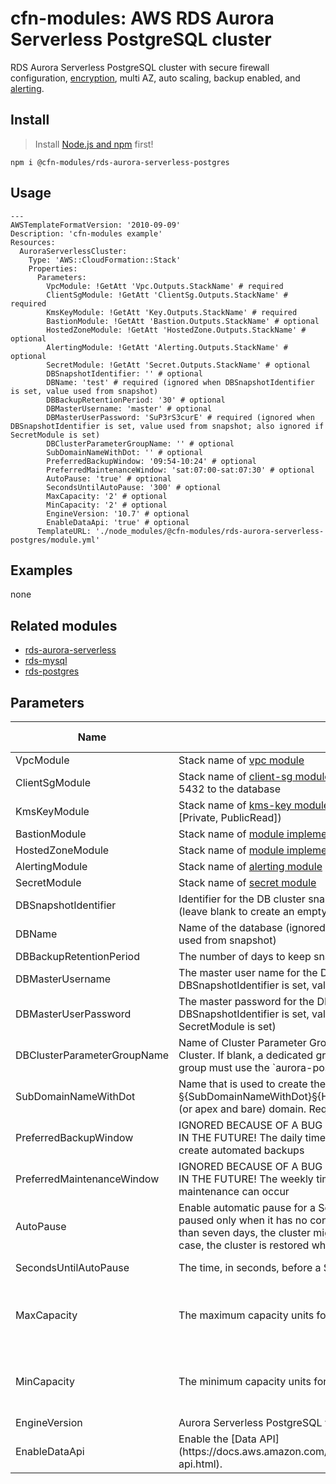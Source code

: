 # cfn-modules: AWS RDS Aurora Serverless PostgreSQL cluster

RDS Aurora Serverless PostgreSQL cluster with secure firewall configuration, [encryption](https://www.npmjs.com/package/@cfn-modules/kms-key), multi AZ, auto scaling, backup enabled, and [alerting](https://www.npmjs.com/package/@cfn-modules/alerting).

## Install

> Install [Node.js and npm](https://nodejs.org/) first!

```
npm i @cfn-modules/rds-aurora-serverless-postgres
```

## Usage

```
---
AWSTemplateFormatVersion: '2010-09-09'
Description: 'cfn-modules example'
Resources:
  AuroraServerlessCluster:
    Type: 'AWS::CloudFormation::Stack'
    Properties:
      Parameters:
        VpcModule: !GetAtt 'Vpc.Outputs.StackName' # required
        ClientSgModule: !GetAtt 'ClientSg.Outputs.StackName' # required
        KmsKeyModule: !GetAtt 'Key.Outputs.StackName' # required
        BastionModule: !GetAtt 'Bastion.Outputs.StackName' # optional
        HostedZoneModule: !GetAtt 'HostedZone.Outputs.StackName' # optional
        AlertingModule: !GetAtt 'Alerting.Outputs.StackName' # optional
        SecretModule: !GetAtt 'Secret.Outputs.StackName' # optional
        DBSnapshotIdentifier: '' # optional
        DBName: 'test' # required (ignored when DBSnapshotIdentifier is set, value used from snapshot)
        DBBackupRetentionPeriod: '30' # optional
        DBMasterUsername: 'master' # optional
        DBMasterUserPassword: 'SuP3rS3curE' # required (ignored when DBSnapshotIdentifier is set, value used from snapshot; also ignored if SecretModule is set)
        DBClusterParameterGroupName: '' # optional
        SubDomainNameWithDot: '' # optional
        PreferredBackupWindow: '09:54-10:24' # optional
        PreferredMaintenanceWindow: 'sat:07:00-sat:07:30' # optional
        AutoPause: 'true' # optional
        SecondsUntilAutoPause: '300' # optional
        MaxCapacity: '2' # optional
        MinCapacity: '2' # optional
        EngineVersion: '10.7' # optional
        EnableDataApi: 'true' # optional
      TemplateURL: './node_modules/@cfn-modules/rds-aurora-serverless-postgres/module.yml'
```

## Examples

none

## Related modules

* [rds-aurora-serverless](https://github.com/cfn-modules/rds-aurora-serverless)
* [rds-mysql](https://github.com/cfn-modules/rds-mysql)
* [rds-postgres](https://github.com/cfn-modules/rds-postgres)

## Parameters

<table>
  <thead>
    <tr>
      <th>Name</th>
      <th>Description</th>
      <th>Default</th>
      <th>Required?</th>
      <th>Allowed values</th>
    </tr>
  </thead>
  <tbody>
    <tr>
      <td>VpcModule</td>
      <td>Stack name of <a href="https://www.npmjs.com/package/@cfn-modules/vpc">vpc module</a></td>
      <td></td>
      <td>yes</td>
      <td></td>
    </tr>
    <tr>
      <td>ClientSgModule</td>
      <td>Stack name of <a href="https://www.npmjs.com/package/@cfn-modules/client-sg">client-sg module</a> where traffic is allowed from on port 5432 to the database</td>
      <td></td>
      <td>yes</td>
      <td></td>
    </tr>
    <tr>
      <td>KmsKeyModule</td>
      <td>Stack name of <a href="https://www.npmjs.com/package/@cfn-modules/kms-key">kms-key module</a> (only works in combination with Access := [Private, PublicRead])</td>
      <td></td>
      <td>yes</td>
      <td></td>
    </tr>
    <tr>
      <td>BastionModule</td>
      <td>Stack name of <a href="https://www.npmjs.com/search?q=keywords:cfn-modules:Bastion">module implementing Bastion</a></td>
      <td></td>
      <td>no</td>
      <td></td>
    </tr>
    <tr>
      <td>HostedZoneModule</td>
      <td>Stack name of <a href="https://www.npmjs.com/search?q=keywords:cfn-modules:HostedZone">module implementing HostedZone</a></td>
      <td></td>
      <td>no</td>
      <td></td>
    </tr>
    <tr>
      <td>AlertingModule</td>
      <td>Stack name of <a href="https://www.npmjs.com/package/@cfn-modules/alerting">alerting module</a></td>
      <td></td>
      <td>no</td>
      <td></td>
    </tr>
    <tr>
      <td>SecretModule</td>
      <td>Stack name of <a href="https://www.npmjs.com/package/@cfn-modules/secret">secret module</a></td>
      <td></td>
      <td>no</td>
      <td></td>
    </tr>
    <tr>
      <td>DBSnapshotIdentifier</td>
      <td>Identifier for the DB cluster snapshot from which you want to restore (leave blank to create an empty cluster)</td>
      <td></td>
      <td>no</td>
      <td></td>
    </tr>
    <tr>
      <td>DBName</td>
      <td>Name of the database (ignored when DBSnapshotIdentifier is set, value used from snapshot)</td>
      <td></td>
      <td>depends</td>
      <td></td>
    </tr>
    <tr>
      <td>DBBackupRetentionPeriod</td>
      <td>The number of days to keep snapshots of the cluster</td>
      <td>30</td>
      <td>no</td>
      <td>[1-35]</td>
    </tr>
    <tr>
      <td>DBMasterUsername</td>
      <td>The master user name for the DB instance (ignored when DBSnapshotIdentifier is set, value used from snapshot)</td>
      <td>master</td>
      <td>no</td>
      <td></td>
    </tr>
    <tr>
      <td>DBMasterUserPassword</td>
      <td>The master password for the DB instance (ignored when DBSnapshotIdentifier is set, value used from snapshot; also ignored if SecretModule is set)</td>
      <td></td>
      <td>depends</td>
      <td></td>
    </tr>
    <tr>
      <td>DBClusterParameterGroupName</td>
      <td>Name of Cluster Parameter Group that should be used by the Aurora Cluster. If blank, a dedicated group will be generated by the template.  The group must use the `aurora-postgresql` family.</td>
      <td></td>
      <td>no</td>
      <td></td>
    </tr>
    <tr>
      <td>SubDomainNameWithDot</td>
      <td>Name that is used to create the DNS entry with trailing dot, e.g. §{SubDomainNameWithDot}§{HostedZoneName}. Leave blank for naked (or apex and bare) domain. Requires HostedZoneModule parameter!</td>
      <td>aurora.</td>
      <td>no</td>
      <td></td>
    </tr>
    <tr>
      <td>PreferredBackupWindow</td>
      <td>IGNORED BECAUSE OF A BUG IN CLOUDFORMATION! VALUE WILL APPLY IN THE FUTURE! The daily time range in UTC during which you want to create automated backups</td>
      <td>09:54-10:24</td>
      <td>no</td>
      <td></td>
    </tr>
    <tr>
      <td>PreferredMaintenanceWindow</td>
      <td>IGNORED BECAUSE OF A BUG IN CLOUDFORMATION! VALUE WILL APPLY IN THE FUTURE! The weekly time range (in UTC) during which system maintenance can occur</td>
      <td>sat:07:00-sat:07:30</td>
      <td>no</td>
      <td></td>
    </tr>
    <tr>
      <td>AutoPause</td>
      <td>Enable automatic pause for a Serverless Aurora cluster. A cluster can be paused only when it has no connections. If a cluster is paused for more than seven days, the cluster might be backed up with a snapshot. In this case, the cluster is restored when there is a request to connect to it.</td>
      <td>true</td>
      <td>no</td>
      <td>[true, false]</td>
    </tr>
    <tr>
      <td>SecondsUntilAutoPause</td>
      <td>The time, in seconds, before a Serverless Aurora cluster is paused</td>
      <td>300</td>
      <td>no</td>
      <td>[1-86400]</td>
    </tr>
    <tr>
      <td>MaxCapacity</td>
      <td>The maximum capacity units for a Serverless Aurora cluster</td>
      <td>2</td>
      <td>no</td>
      <td>[1, 2, 4, 8, 16, 32, 64, 128, 256]</td>
    </tr>
    <tr>
      <td>MinCapacity</td>
      <td>The minimum capacity units for a Serverless Aurora cluster</td>
      <td>2</td>
      <td>no</td>
      <td>[1, 2, 4, 8, 16, 32, 64, 128, 256]</td>
    </tr>
    <tr>
      <td>EngineVersion</td>
      <td>Aurora Serverless PostgreSQL version</td>
      <td>10.7</td>
      <td>no</td>
      <td>['10.7']</td>
    </tr>
    <tr>
      <td>EnableDataApi</td>
      <td>Enable the [Data API](https://docs.aws.amazon.com/AmazonRDS/latest/AuroraUserGuide/data-api.html).</td>
      <td>true</td>
      <td>no</td>
      <td>[true, false]</td>
    </tr>
  </tbody>
</table>
